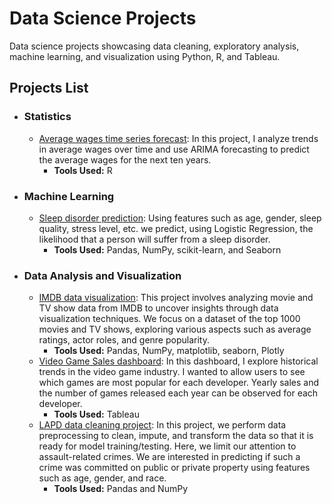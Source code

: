 # Data Science Projects
Data science projects showcasing data cleaning, exploratory analysis, machine learning, and visualization using Python, R, and Tableau.

## Projects List
   - ### Statistics
      - [Average wages time series forecast](https://github.com/Christian-Morgan/Data-Science-Portfolio/blob/main/R%20projects/Average%20wages%20forecasting): In this project, I analyze trends in average wages over time and use ARIMA forecasting to predict the average wages for the next ten years.
         - **Tools Used:** R 
   - ### Machine Learning
     -  [Sleep disorder prediction](https://github.com/Christian-Morgan/Data-Science-Portfolio/tree/main/Sleep%20Disorder%20Project): Using features such as age, gender, sleep quality, stress level, etc. we predict, using Logistic Regression, the likelihood that a person will suffer from a sleep disorder.
         - **Tools Used:** Pandas, NumPy, scikit-learn, and Seaborn
   - ### Data Analysis and Visualization
      - [IMDB data visualization](https://github.com/Christian-Morgan/Data-Science-Portfolio/tree/main/IMDB%20Movies%20Data%20Analysis): This project involves analyzing movie and TV show data from IMDB to uncover insights through data visualization techniques. We focus on a dataset of the top 1000 movies and TV shows, exploring various aspects such as average ratings, actor roles, and genre popularity.
         -  **Tools Used:** Pandas, NumPy, matplotlib, seaborn, Plotly
      - [Video Game Sales dashboard](https://public.tableau.com/app/profile/christian.morgan1649/viz/VideoGameSales_17288744403320/Dashboard1): In this dashboard, I explore historical trends in the video game industry. I wanted to allow users to see which games are most popular for each developer. Yearly sales and the number of games released each year can be observed for each developer.
         - **Tools Used:** Tableau
      - [LAPD data cleaning project](https://github.com/Christian-Morgan/Data-Science-Portfolio/tree/main/LAPD%20data%20cleaning): In this project, we perform data preprocessing to clean, impute, and transform the data so that it is ready for model training/testing. Here, we limit our attention to assault-related crimes. We are interested in predicting if such a crime was committed on public or private property using features such as age, gender, and race.
         - **Tools Used:** Pandas and NumPy
